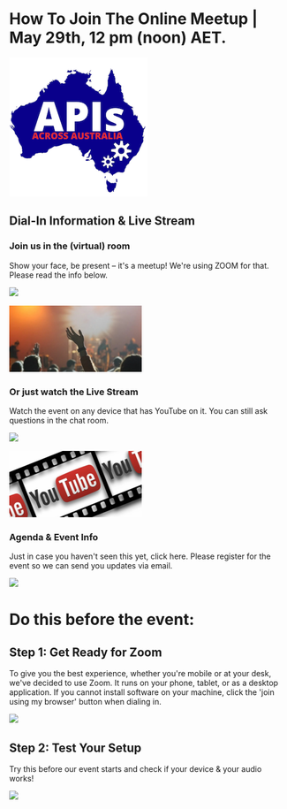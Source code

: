 # How To Join The Online Meetup | May 29th, 12 pm (noon) AET.


![](./resources/a3-v2-small.png)

## Dial-In Information & Live Stream

### Join us in the (virtual) room

Show your face, be present – it's a meetup! We're using ZOOM for that. Please read the info below.

[![](https://img.shields.io/badge/-Join%20With%20Zoom-critical)
](https://us02web.zoom.us/j/83643128927)

![](./resources/room2.png)

### Or just watch the Live Stream

Watch the event on any device that has YouTube on it. You can still ask questions in the chat room.

[![](https://img.shields.io/badge/-Watch%20On%20YouTube-critical)
](https://www.youtube.com/watch?v=DjVpkWliAP4)

![](./resources/yt2.png)

### Agenda & Event Info
Just in case you haven't seen this yet, click here. Please register for the event so we can send you updates via email.

[![](https://img.shields.io/badge/-See%20the%20Agenda%20%26%20RSVP-critical)](https://www.eventbrite.com.au/e/apis-across-australia-cdr-vs-open-banking-tickets-105340040898)


# Do this before the event:

## Step 1: Get Ready for Zoom

To give you the best experience, whether you're mobile or at your desk, we've decided to use Zoom. It runs on your phone, tablet, or as a desktop application. If you cannot install software on your machine, click the 'join using my browser' button when dialing in.

[![](https://img.shields.io/badge/-Get%20Zoom-critical)
](http://zoom.us/)

## Step 2: Test Your Setup

Try this before our event starts and check if your device & your audio works!

[![](https://img.shields.io/badge/-Try%20Test%20Meeting-critical)
](http://zoom.us/test/)




